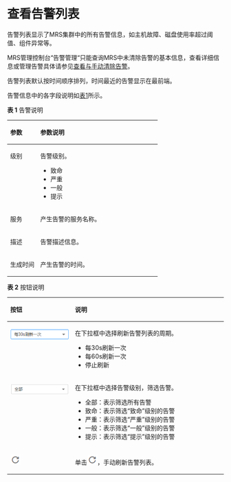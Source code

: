 # 查看告警列表<a name="ZH-CN_TOPIC_0173397435"></a>

告警列表显示了MRS集群中的所有告警信息，如主机故障、磁盘使用率超过阈值、组件异常等。

MRS管理控制台“告警管理“只能查询MRS中未清除告警的基本信息，查看详细信息或管理告警具体请参见[查看与手动清除告警](查看与手动清除告警.md)。

告警列表默认按时间顺序排列，时间最近的告警显示在最前端。

告警信息中的各字段说明如[表1](#table5924273517010)所示。

**表 1**  告警说明

<a name="table5924273517010"></a>
<table><thead align="left"><tr id="row2217974117010"><th class="cellrowborder" valign="top" width="20%" id="mcps1.2.3.1.1"><p id="p37124417010"><a name="p37124417010"></a><a name="p37124417010"></a>参数</p>
</th>
<th class="cellrowborder" valign="top" width="80%" id="mcps1.2.3.1.2"><p id="p5559965417010"><a name="p5559965417010"></a><a name="p5559965417010"></a>参数说明</p>
</th>
</tr>
</thead>
<tbody><tr id="row595250417010"><td class="cellrowborder" valign="top" width="20%" headers="mcps1.2.3.1.1 "><p id="p6693723117010"><a name="p6693723117010"></a><a name="p6693723117010"></a>级别</p>
</td>
<td class="cellrowborder" valign="top" width="80%" headers="mcps1.2.3.1.2 "><p id="p101762121582"><a name="p101762121582"></a><a name="p101762121582"></a>告警级别。</p>
<a name="ul5867101115831"></a><a name="ul5867101115831"></a><ul id="ul5867101115831"><li>致命</li><li>严重</li><li>一般</li><li>提示</li></ul>
</td>
</tr>
<tr id="row431321819572"><td class="cellrowborder" valign="top" width="20%" headers="mcps1.2.3.1.1 "><p id="p1382637719572"><a name="p1382637719572"></a><a name="p1382637719572"></a>服务</p>
</td>
<td class="cellrowborder" valign="top" width="80%" headers="mcps1.2.3.1.2 "><p id="p71670511582"><a name="p71670511582"></a><a name="p71670511582"></a>产生告警的服务名称。</p>
</td>
</tr>
<tr id="row1556529017010"><td class="cellrowborder" valign="top" width="20%" headers="mcps1.2.3.1.1 "><p id="p459724117010"><a name="p459724117010"></a><a name="p459724117010"></a>描述</p>
</td>
<td class="cellrowborder" valign="top" width="80%" headers="mcps1.2.3.1.2 "><p id="p450390261582"><a name="p450390261582"></a><a name="p450390261582"></a>告警描述信息。</p>
</td>
</tr>
<tr id="row3264057817010"><td class="cellrowborder" valign="top" width="20%" headers="mcps1.2.3.1.1 "><p id="p4623164717010"><a name="p4623164717010"></a><a name="p4623164717010"></a>生成时间</p>
</td>
<td class="cellrowborder" valign="top" width="80%" headers="mcps1.2.3.1.2 "><p id="p357407191582"><a name="p357407191582"></a><a name="p357407191582"></a>产生告警的时间。</p>
</td>
</tr>
</tbody>
</table>

**表 2**  按钮说明

<a name="table5058880151843"></a>
<table><thead align="left"><tr id="row48561247151843"><th class="cellrowborder" valign="top" width="29.92%" id="mcps1.2.3.1.1"><p id="p34778055151843"><a name="p34778055151843"></a><a name="p34778055151843"></a>按钮</p>
</th>
<th class="cellrowborder" valign="top" width="70.08%" id="mcps1.2.3.1.2"><p id="p65559060151843"><a name="p65559060151843"></a><a name="p65559060151843"></a>说明</p>
</th>
</tr>
</thead>
<tbody><tr id="row1839341310159"><td class="cellrowborder" valign="top" width="29.92%" headers="mcps1.2.3.1.1 "><p id="p53361602342"><a name="p53361602342"></a><a name="p53361602342"></a><a name="image1133130153411"></a><a name="image1133130153411"></a><span><img id="image1133130153411" src="figures/icon_mrs_30Sfresh.png" width="148.96" height="27.747391"></span></p>
</td>
<td class="cellrowborder" valign="top" width="70.08%" headers="mcps1.2.3.1.2 "><p id="p5256232191618"><a name="p5256232191618"></a><a name="p5256232191618"></a>在下拉框中选择刷新告警列表的周期。</p>
<a name="ul92563324164"></a><a name="ul92563324164"></a><ul id="ul92563324164"><li>每30s刷新一次</li><li>每60s刷新一次</li><li>停止刷新</li></ul>
</td>
</tr>
<tr id="row53160630151843"><td class="cellrowborder" valign="top" width="29.92%" headers="mcps1.2.3.1.1 "><p id="p1688610732920"><a name="p1688610732920"></a><a name="p1688610732920"></a><a name="image12873977296"></a><a name="image12873977296"></a><span><img id="image12873977296" src="figures/icon_mrs_allstatus-5.png" width="148.96" height="27.478066000000002"></span></p>
</td>
<td class="cellrowborder" valign="top" width="70.08%" headers="mcps1.2.3.1.2 "><p id="p47479496151939"><a name="p47479496151939"></a><a name="p47479496151939"></a>在下拉框中选择告警级别，筛选告警。</p>
<a name="ul24662286151939"></a><a name="ul24662286151939"></a><ul id="ul24662286151939"><li>全部：表示筛选所有告警</li><li>致命：表示筛选<span class="parmvalue" id="parmvalue56393421152323"><a name="parmvalue56393421152323"></a><a name="parmvalue56393421152323"></a>“致命”</span>级别的告警</li><li>严重：表示筛选<span class="parmvalue" id="parmvalue49166724152644"><a name="parmvalue49166724152644"></a><a name="parmvalue49166724152644"></a>“严重”</span>级别的告警</li><li>一般：表示筛选<span class="parmvalue" id="parmvalue4433552815276"><a name="parmvalue4433552815276"></a><a name="parmvalue4433552815276"></a>“一般”</span>级别的告警</li><li>提示：表示筛选<span class="parmvalue" id="parmvalue50541844152721"><a name="parmvalue50541844152721"></a><a name="parmvalue50541844152721"></a>“提示”</span>级别的告警</li></ul>
</td>
</tr>
<tr id="row42104918151843"><td class="cellrowborder" valign="top" width="29.92%" headers="mcps1.2.3.1.1 "><p id="p250816265231"><a name="p250816265231"></a><a name="p250816265231"></a><a name="image45023266230"></a><a name="image45023266230"></a><span><img id="image45023266230" src="figures/icon_mrs_fresh_R-1.png"></span></p>
</td>
<td class="cellrowborder" valign="top" width="70.08%" headers="mcps1.2.3.1.2 "><p id="p12292998151939"><a name="p12292998151939"></a><a name="p12292998151939"></a>单击<a name="image127521381267"></a><a name="image127521381267"></a><span><img id="image127521381267" src="figures/icon_mrs_fresh_R-1.png"></span>，手动刷新告警列表。</p>
</td>
</tr>
</tbody>
</table>

